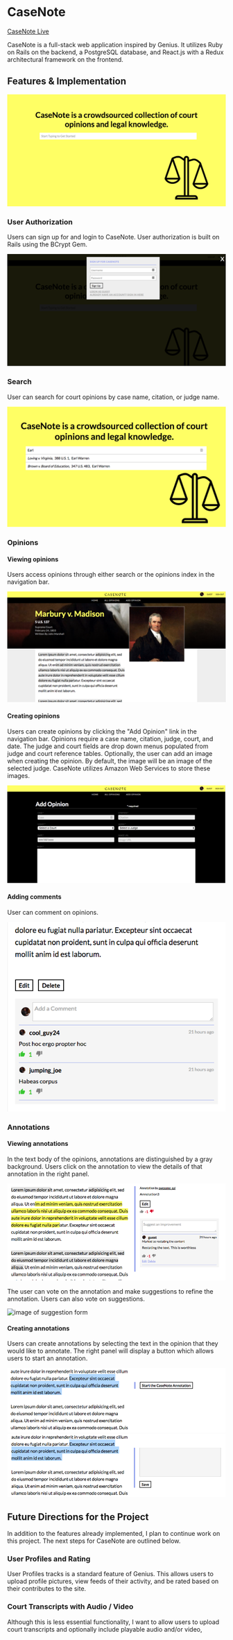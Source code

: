 # CaseNote

[CaseNote Live][live]

[live]: https://casenote.herokuapp.com/#/

CaseNote is a full-stack web application inspired by Genius.  It utilizes Ruby on Rails on the backend, a PostgreSQL database, and React.js with a Redux architectural framework on the frontend.

## Features & Implementation

![image of home](docs/screenshots/home-screen.png)

### User Authorization

  Users can sign up for and login to CaseNote.  User authorization is built on Rails using the BCrypt Gem.

  ![image of session form](docs/screenshots/session-modal.png)

### Search

  User can search for court opinions by case name, citation, or judge name.

  ![image of search](docs/screenshots/autocomplete-search-1.png)

### Opinions

  #### Viewing opinions

  Users access opinions through either search or the opinions index in the navigation bar.

  ![image of opinion view](docs/screenshots/opinion-detail-view.png)

  #### Creating opinions

  Users can create opinions by clicking the "Add Opinion" link in the navigation bar.  Opinions require a case name, citation, judge, court, and date.  The judge and court fields are drop down menus populated from judge and court reference tables.  Optionally, the user can add an image when creating the opinion.  By default, the image will be an image of the selected judge.  CaseNote utilizes Amazon Web Services to store these images.

  ![image of opinion add page](docs/screenshots/add-opinion.png)

  #### Adding comments

  User can comment on opinions.

  ![image of comments](docs/screenshots/comment-view.png)

### Annotations

  #### Viewing annotations

  In the text body of the opinions, annotations are distinguished by a gray background.  Users click on the annotation to view the details of that annotation in the right panel.

  ![image of annotation details](docs/screenshots/annotation-detail.png)

  The user can vote on the annotation and make suggestions to refine the annotation. Users can also vote on suggestions.

  ![image of suggestion form](docs/screenshots/annotation-detail-suggestions.png)

  #### Creating annotations

  Users can create annotations by selecting the text in the opinion that they would like to annotate.  The right panel will display a button which allows users to start an annotation.

  ![image of annotation form button](docs/screenshots/annotation-form-start.png)
  ![image of annotation form full](docs/screenshots/annotation-form-full.png)

## Future Directions for the Project

In addition to the features already implemented, I plan to continue work on this project.  The next steps for CaseNote are outlined below.

### User Profiles and Rating

User Profiles tracks is a standard feature of Genius. This allows users to upload profile pictures, view feeds of their activity, and be rated based on their contributes to the site.

### Court Transcripts with Audio / Video

Although this is less essential functionality, I want to allow users to upload court transcripts and optionally include playable audio and/or video,

